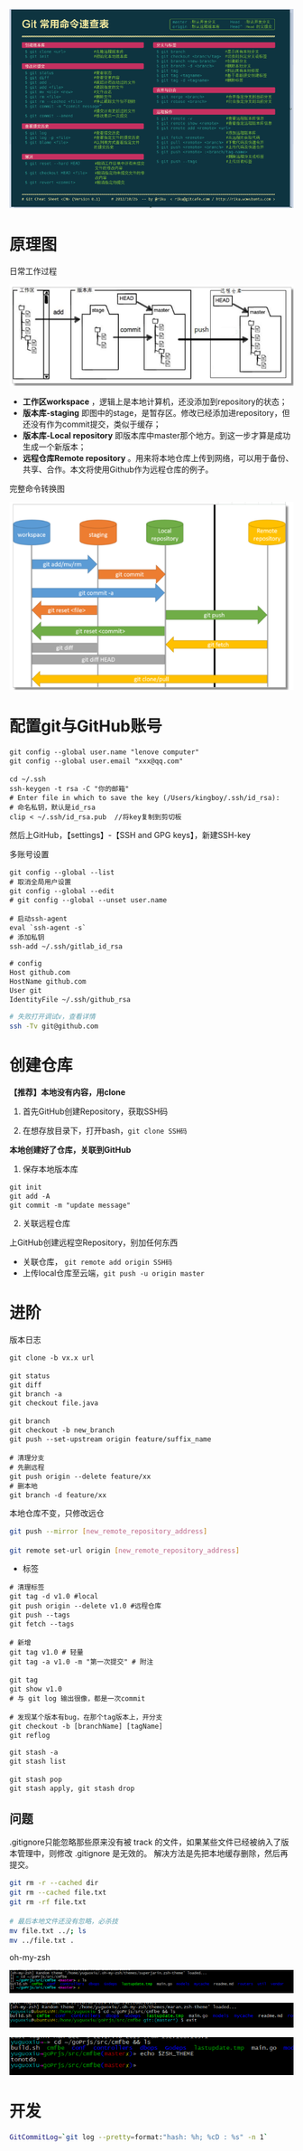![1557300115250](git笔记.assets/1557300115250.png)

# 原理图

日常工作过程

![1554886368897](assets/1554886368897.png)

- **工作区workspace** ，逻辑上是本地计算机，还没添加到repository的状态；
- **版本库-staging** 即图中的stage，是暂存区。修改已经添加进repository，但还没有作为commit提交，类似于缓存；
- **版本库-Local repository** 即版本库中master那个地方。到这一步才算是成功生成一个新版本；
- **远程仓库Remote repository** 。用来将本地仓库上传到网络，可以用于备份、共享、合作。本文将使用Github作为远程仓库的例子。



完整命令转换图

![1554886314388](assets/1554886314388.png)



# 配置git与GitHub账号

```shell
git config --global user.name "lenove computer"
git config --global user.email "xxx@qq.com"

cd ~/.ssh
ssh-keygen -t rsa -C "你的邮箱"
# Enter file in which to save the key (/Users/kingboy/.ssh/id_rsa): 
# 命名私钥，默认是id_rsa
clip < ~/.ssh/id_rsa.pub  //将key复制到剪切板
```

然后上GitHub，【settings】-【SSH and GPG keys】，新建SSH-key



多账号设置

```shell
git config --global --list
# 取消全局用户设置
git config --global --edit
# git config --global --unset user.name

# 启动ssh-agent
eval `ssh-agent -s`
# 添加私钥
ssh-add ~/.ssh/gitlab_id_rsa
```

```
# config
Host github.com 
HostName github.com
User git
IdentityFile ~/.ssh/github_rsa
```

```bash
# 失败打开调试v，查看详情
ssh -Tv git@github.com
```



# 创建仓库

**【推荐】本地没有内容，用clone**

1. 首先GitHub创建Repository，获取SSH码

2. 在想存放目录下，打开bash，`git clone SSH码` 



**本地创建好了仓库，关联到GitHub**

1. 保存本地版本库

```shell
git init
git add -A
git commit -m "update message"
```

2. 关联远程仓库

上GitHub创建远程空Repository，别加任何东西

- 关联仓库， `git remote add origin SSH码`
- 上传local仓库至云端，`git push -u origin master`



# 进阶

版本日志

```shell
git clone -b vx.x url

git status
git diff
git branch -a
git checkout file.java

git branch
git checkout -b new_branch
git push --set-upstream origin feature/suffix_name

# 清理分支
# 先删远程
git push origin --delete feature/xx
# 删本地
git branch -d feature/xx
```



本地仓库不变，只修改远仓

```bash
git push --mirror [new_remote_repository_address]

git remote set-url origin [new_remote_repository_address]
```



- 标签

```shell
# 清理标签
git tag -d v1.0 #local
git push origin --delete v1.0 #远程仓库
git push --tags
git fetch --tags

# 新增
git tag v1.0 # 轻量
git tag -a v1.0 -m "第一次提交" # 附注

git tag
git show v1.0
# 与 git log 输出很像，都是一次commit

# 发现某个版本有bug，在那个tag版本上，开分支
git checkout -b [branchName] [tagName]
git reflog
```



```
git stash -a
git stash list

git stash pop
git stash apply, git stash drop
```



## 问题

.gitignore只能忽略那些原来没有被 track 的文件，如果某些文件已经被纳入了版本管理中，则修改 .gitignore 是无效的。
解决方法是先把本地缓存删除，然后再提交。

```bash
git rm -r --cached dir
git rm --cached file.txt
git rm -rf file.txt 

# 最后本地文件还没有忽略，必杀技
mv file.txt ../; ls
mv ../file.txt .
```





oh-my-zsh

![1575900629089](git笔记.assets/1575900629089.png)



![1575901038111](git笔记.assets/1575901038111.png)

![1575901282375](git笔记.assets/1575901282375.png)



# 开发

```bash
GitCommitLog=`git log --pretty=format:"hash: %h; %cD : %s" -n 1`

```



